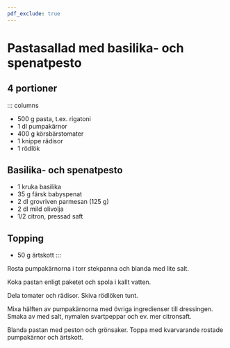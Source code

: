 ```yaml
---
pdf_exclude: true
---
```


# Pastasallad med basilika- och spenatpesto

## 4 portioner


::: columns

-   500 g pasta, t.ex. rigatoni
-   1 dl pumpakärnor
-   400 g körsbärstomater
-   1 knippe rädisor
-   1 rödlök

## Basilika- och spenatpesto

-   1 kruka basilika
-   35 g färsk babyspenat
-   2 dl grovriven parmesan (125 g)
-   2 dl mild olivolja
-   1/2 citron, pressad saft

## Topping
-   50 g ärtskott
:::

Rosta pumpakärnorna i torr stekpanna och blanda med lite salt.

Koka pastan enligt paketet och spola i kallt vatten.

Dela tomater och rädisor. Skiva rödlöken tunt.

Mixa hälften av pumpakärnorna med övriga ingredienser till dressingen. Smaka av med salt,
nymalen svartpeppar och ev. mer citronsaft.

Blanda pastan med peston och grönsaker. Toppa med kvarvarande rostade pumpakärnor och
ärtskott. 

